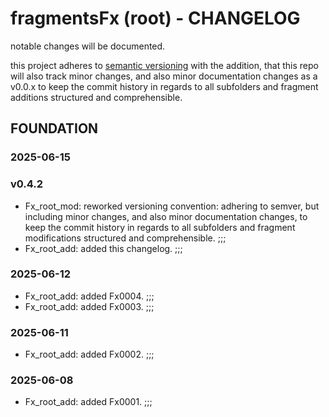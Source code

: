 # fragmentsFx (root) - CHANGELOG

notable changes will be documented.

this project adheres to [semantic versioning](https://semver.org/spec/v2.0.0.html) with the addition, that this repo will also track minor changes, and also minor documentation changes as a v0.0.x to keep the commit history in regards to all subfolders and fragment additions structured and comprehensible.

## FOUNDATION

### 2025-06-15

### v0.4.2

- Fx_root_mod: reworked versioning convention: adhering to semver, but including minor changes, and also minor documentation changes, to keep the commit history in regards to all subfolders and fragment modifications structured and comprehensible. ;;;
- Fx_root_add: added this changelog. ;;;

### 2025-06-12

- Fx_root_add: added Fx0004. ;;;
- Fx_root_add: added Fx0003. ;;;

### 2025-06-11

- Fx_root_add: added Fx0002. ;;;

### 2025-06-08

- Fx_root_add: added Fx0001. ;;;